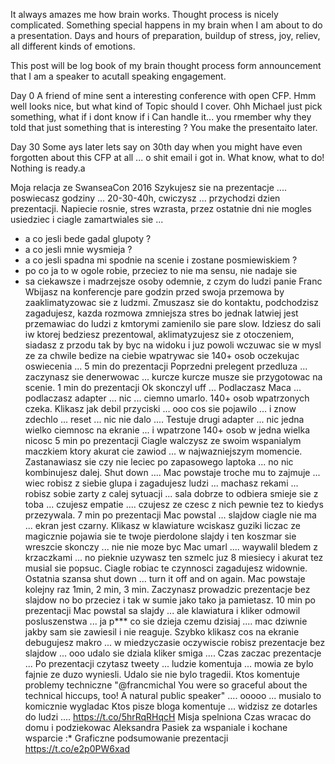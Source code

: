 It always amazes me how brain works. Thought process is nicely complicated. Something special happens in my brain when I am about to do a presentation. Days and hours of preparation, buildup of stress, joy, reliev, all different kinds of emotions.

This post will be log book of my brain thought process form announcement that I am a speaker to acutall speaking engagement.


Day 0
A friend of mine sent a interesting conference with open CFP. Hmm well looks nice, but what kind of Topic should I cover. Ohh Michael just pick something, what if i dont know if i Can handle it... you rmember why they told that just something that is interesting ? You make the presentaito later.

Day 30
Some ays later lets say on 30th day when you might have even forgotten about this CFP at all ... o shit email i got in. What know, what to do! Nothing is ready.a



Moja relacja ze SwanseaCon 2016
Szykujesz sie na prezentacje .... poswiecasz godziny ... 20-30-40h, cwiczysz ... przychodzi dzien prezentacji. Napiecie rosnie, stres wzrasta, przez ostatnie dni nie mogles usiedziec i ciagle zamartwiales sie ...
- a co jesli bede gadal glupoty ?
- a co jesli mnie wysmieja ?
- a co jesli spadna mi spodnie na scenie i zostane posmiewiskiem ?
- po co ja to w ogole robie, przeciez to nie ma sensu, nie nadaje sie
- sa ciekawsze i madrzejsze osoby odemnie, z czym do ludzi panie Franc
Wbijasz na konferencje pare godzin przed swoja przemowa by zaaklimatyzowac sie z ludzmi. Zmuszasz sie do kontaktu, podchodzisz zagadujesz, kazda rozmowa zmniejsza stres bo jednak latwiej jest przemawiac do ludzi z kmtorymi zamienilo sie pare slow.
Idziesz do sali iw ktorej bedziesz prezentowal, aklimatyzujesz sie z otoczeniem, siadasz z przodu tak by byc na widoku i juz powoli wczuwac sie w mysl ze za chwile bedize na ciebie wpatrywac sie 140+ osob oczekujac oswiecenia ...
5 min do prezentacji
Poprzedni prelegent przedluza ... zaczynasz sie denerwowac ... kurcze kurcze musze sie przygotowac na scenie.
1 min do prezentacji
Ok skonczyl uff ...
Podlaczasz Maca ... podlaczasz adapter ... nic ... ciemno umarlo. 140+ osob wpatrzonych czeka. Klikasz jak debil przyciski ... ooo cos sie pojawilo ... i znow zdechlo ... reset ... nic nie dalo ....
Testuje drugi adapter ... nic jedna wielko ciemnosc na ekranie ... i wpatrzone 140+ osob w jedna wielka nicosc
5 min po prezentacji
Ciagle walczysz ze swoim wspanialym maczkiem ktory akurat cie zawiod ... w najwazniejszym momencie. Zastanawiasz sie czy nie leciec po zapasowego laptoka ... no nic kombinujesz dalej. Shut down .... Mac powstaje troche mu to zajmuje ... wiec robisz z siebie glupa i zagadujesz ludzi ... machasz rekami ... robisz sobie zarty z calej sytuacji ... sala dobrze to odbiera smieje sie z toba ... czujesz empatie .... czujesz ze czesc z nich pewnie tez to kiedys przezywala.
7 min po prezentacji
Mac powstal ... slajdow ciagle nie ma ... ekran jest czarny. Klikasz w klawiature wciskasz guziki liczac ze magicznie pojawia sie te twoje pierdolone slajdy i ten koszmar sie wreszcie skonczy ... nie nie moze byc Mac umarl .... waywalil bledem z krzaczkami ... no pieknie uzywasz ten szmelc juz 8 miesiecy i akurat tez musial sie popsuc.
Ciagle robiac te czynnosci zagadujesz widownie.
Ostatnia szansa shut down ... turn it off and on again. Mac powstaje kolejny raz 1min, 2 min, 3 min.
Zaczynasz prowadzic prezentacje bez slajdow no bo przeciez i tak w sumie jako tako ja pamietasz.
10 min po prezentacji
Mac powstal sa slajdy ... ale klawiatura i kliker odmowil posluszenstwa ... ja p*** co sie dzieja czemu dzisiaj .... mac dziwnie jakby sam sie zawiesil i nie reaguje. Szybko klikasz cos na ekranie debugujesz makro ... w miedzyczasie oczywiscie robisz prezentacje bez slajdow ... ooo udalo sie dziala kliker smiga ....
Czas zaczac prezentacje ...
Po prezentacji czytasz tweety ... ludzie komentuja ... mowia ze bylo fajnie ze duzo wyniesli. Udalo sie nie bylo tragedii.
Ktos komentuje problemy techniczne
"@francmichal You were so graceful about the technical hiccups, too! A natural public speaker" .... ooooo ... musialo to komicznie wygladac
Ktos pisze bloga komentuje ... widzisz ze dotarles do ludzi ....
https://t.co/5hrRqRHqcH
Misja spelniona
Czas wracac do domu i podziekowac Aleksandra Pasiek za wspaniale i kochane wsparcie :*
Graficzne podsumowanie prezentacji
https://t.co/e2p0PW6xad



